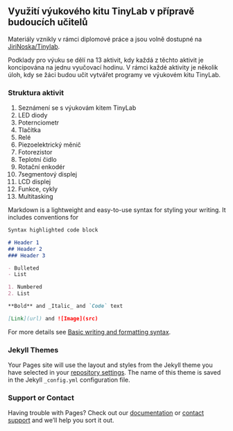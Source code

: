 ## Využití výukového kitu TinyLab v přípravě budoucích učitelů

Materiály vznikly v rámci diplomové práce a jsou volně dostupné na [JiriNoska/Tinylab](https://github.com/JiriNoska/TinyLab/). 

Podklady pro výuku se dělí na 13 aktivit, kdy každá z těchto aktivit je koncipována na jednu vyučovací hodinu. V rámci každé aktivity je několik úloh, kdy se žáci budou učit vytvářet programy ve výukovém kitu TinyLab. 



### Struktura aktivit

1. Seznámení se s výukovám kitem TinyLab
2. LED diody
3. Poternciometr
4. Tlačítka
5. Relé
6. Piezoelektrický měnič
7. Fotorezistor
8. Teplotní čidlo
9. Rotační enkodér
10. 7segmentový displej
11. LCD displej
12. Funkce, cykly
13. Multitasking




Markdown is a lightweight and easy-to-use syntax for styling your writing. It includes conventions for

```markdown
Syntax highlighted code block

# Header 1
## Header 2
### Header 3

- Bulleted
- List

1. Numbered
2. List

**Bold** and _Italic_ and `Code` text

[Link](url) and ![Image](src)
```

For more details see [Basic writing and formatting syntax](https://docs.github.com/en/github/writing-on-github/getting-started-with-writing-and-formatting-on-github/basic-writing-and-formatting-syntax).

### Jekyll Themes

Your Pages site will use the layout and styles from the Jekyll theme you have selected in your [repository settings](https://github.com/JiriNoska/JiriNoska.github.io/settings/pages). The name of this theme is saved in the Jekyll `_config.yml` configuration file.

### Support or Contact

Having trouble with Pages? Check out our [documentation](https://docs.github.com/categories/github-pages-basics/) or [contact support](https://support.github.com/contact) and we’ll help you sort it out.
